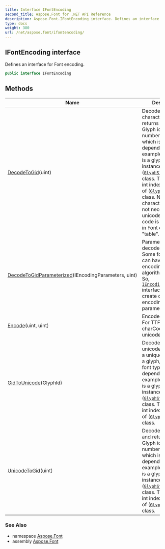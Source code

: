 ```yaml
---
title: Interface IFontEncoding
second_title: Aspose.Font for .NET API Reference
description: Aspose.Font.IFontEncoding interface. Defines an interface for Font encoding
type: docs
weight: 380
url: /net/aspose.font/ifontencoding/
---
```

## IFontEncoding interface

Defines an interface for Font encoding.

```csharp
public interface IFontEncoding
```

## Methods

| Name | Description |
| --- | --- |
| [DecodeToGid](../../aspose.font/ifontencoding/decodetogid/)(uint) | Decodes a character code and returns glyph id. Glyph id is a unique number for a glyph, which is font type dependent. For example: Type1's id is a glyph name, instance of ([`GlyphStringId`](../../aspose.font.glyphs/glyphstringid/)) class. TTF's id is an int index, instance of ([`GlyphUInt32Id`](../../aspose.font.glyphs/glyphuint32id/)) class. Note: character code is not necessary a unicode. Character code is a char index in Font encoding "table". |
| [DecodeToGidParameterized](../../aspose.font/ifontencoding/decodetogidparameterized/)(IEncodingParameters, uint) | Parameterized decode method. Some font types can have multiple encoding algorithms/maps. So, [`IEncodingParameters`](../iencodingparameters/) interface is used to create concrete font encoding parameters. |
| [Encode](../../aspose.font/ifontencoding/encode/)(uint, uint) | Encodes the glyph. For TTF Fonts the charCode is unicode. |
| [GidToUnicode](../../aspose.font/ifontencoding/gidtounicode/)(GlyphId) | Decodes Gid to unicode. Glyph id is a unique number for a glyph, which is font type dependent. For example: Type1's id is a glyph name, instance of ([`GlyphStringId`](../../aspose.font.glyphs/glyphstringid/)) class. TTF's id is an int index, instance of ([`GlyphUInt32Id`](../../aspose.font.glyphs/glyphuint32id/)) class. |
| [UnicodeToGid](../../aspose.font/ifontencoding/unicodetogid/)(uint) | Decodes a unicode and returns glyph id. Glyph id is a unique number for a glyph, which is font type dependent. For example: Type1's id is a glyph name, instance of ([`GlyphStringId`](../../aspose.font.glyphs/glyphstringid/)) class. TTF's id is an int index, instance of ([`GlyphUInt32Id`](../../aspose.font.glyphs/glyphuint32id/)) class. |

### See Also

* namespace [Aspose.Font](../../aspose.font/)
* assembly [Aspose.Font](../../)


